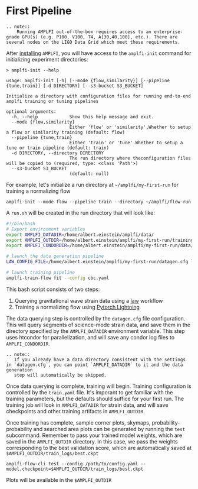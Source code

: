 First Pipeline
==============

```{eval-rst}
.. note::
    Running AMPLFI out-of-the-box requires access to an enterprise-grade GPU(s) (e.g. P100, V100, T4, A[30,40,100], etc.). There are several nodes on the LIGO Data Grid which meet these requirements.
```

After [installing](./installation.md) `AMPLFI`, you will have access to the `amplfi-init` command for initializing experiment directories:

```console
> amplfi-init --help

usage: amplfi-init [-h] [--mode {flow,similarity}] [--pipeline {tune,train}] [-d DIRECTORY] [--s3-bucket S3_BUCKET]

Initialize a directory with configuration files for running end-to-end amplfi training or tuning pipelines

optional arguments:
  -h, --help            Show this help message and exit.
  --mode {flow,similarity}
                        Either 'flow' or 'similarity',Whether to setup a flow or similarity training (default: flow)
  --pipeline {tune,train}
                        Either 'train' or 'tune'.Whether to setup a tune or train pipeline (default: train)
  -d DIRECTORY, --directory DIRECTORY
                        The run directory where theconfiguration files will be copied to (required, type: <class 'Path'>)
  --s3-bucket S3_BUCKET
                        (default: null)
```

For example, let's initialize a run directory at `~/amplfi/my-first-run` for training a normalizing flow

```console
amplfi-init --mode flow --pipeline train --directory ~/amplfi/flow-run
```

A `run.sh` will be created in the run directory that will look like:

```bash
#!/bin/bash
# Export environment variables
export AMPLFI_DATADIR=/home/albert.einstein/amplfi/data/
export AMPLFI_OUTDIR=/home/albert.einstein/amplfi/my-first-run/training/
export AMPLFI_CONDORDIR=/home/albert.einstein/amplfi/my-first-run/data/condor

# launch the data generation pipeline
LAW_CONFIG_FILE=/home/albert.einstein/amplfi/my-first-run/datagen.cfg law run amplfi.data.DataGeneration --workers 5

# launch training pipeline
amplfi-train-flow fit --config cbc.yaml
```

This bash script consists of two steps:
1. Querying gravitational wave strain data using a [law](github.com/riga/law) workflow
2. Training a normalizing flow using [Pytorch Lightning](https://lightning.ai/docs/pytorch/stable/)

The data querying step is controlled by the `datagen.cfg` file configuration. This will query segments of science-mode strain data,
and save them in the directory specified by the `AMPLFI_DATADIR` environment variable. This step uses htcondor for parallelization,
and will save any condor log files to `AMPLFI_CONDORDIR`.

```{eval-rst}
.. note::
   If you already have a data directory consistent with the settings in `datagen.cfg`, you can point `AMPLFI_DATADIR` to it and the data generation
   step will automatically be skipped.
```

Once data querying is complete, training will begin. Training configuration is controlled by the `train.yaml` file. It's imporant to get familiar with the training parameters, but the defaults should suffice for your first run. The training job will look in `AMPLFI_DATADIR` for strain data, and will save checkpoints and other training artifacts in `AMPLFI_OUTDIR`.

Once training has complete, sample corner plots, skymaps, probability-probability and searched area plots can be generated by running the `test` subcommand. 
Remember to pass your trained model weights, which are saved in the `AMPLFI_OUTDIR` directory. In this case,
we pass the weights corresponding to the best validation score, which are automatically saved at `$AMPLFI_OUTDIR/train_logs/best.ckpt`

```console
amplfi-flow-cli test --config /path/to/config.yaml --model.checkpoint=$AMPLFI_OUTDIR/train_logs/best.ckpt
```

Plots will be available in the `$AMPLFI_OUTDIR`
